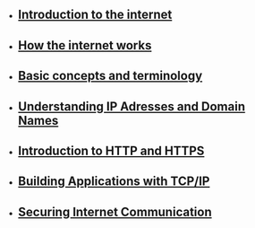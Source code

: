 - ## [Introduction to the internet](https://cs.fyi/guide/how-does-internet-work#introduction-to-the-internet)
- ## [How the internet works](https://cs.fyi/guide/how-does-internet-work#how-the-internet-works-an-overview)
- ## [Basic concepts and terminology](https://cs.fyi/guide/how-does-internet-work#basic-concepts-and-terminology)
- ## [Understanding IP Adresses and Domain Names](https://cs.fyi/guide/how-does-internet-work#understanding-ip-addresses-and-domain-names)
- ## [Introduction to HTTP and HTTPS](https://cs.fyi/guide/how-does-internet-work#introduction-to-http-and-https)
- ## [Building Applications with TCP/IP](https://cs.fyi/guide/how-does-internet-work#building-applications-with-tcpip)
- ## [Securing Internet Communication ]()